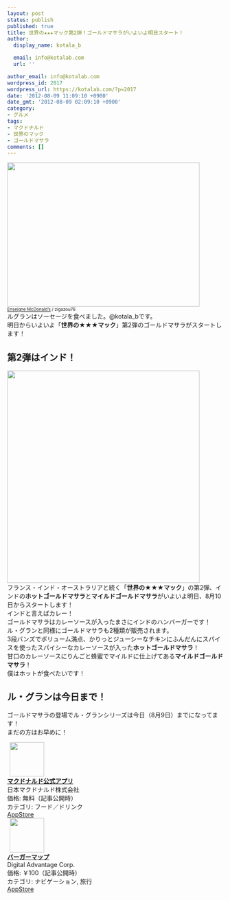 ```yaml
---
layout: post
status: publish
published: true
title: 世界の★★★マック第2弾！ゴールドマサラがいよいよ明日スタート！
author:
  display_name: kotala_b

  email: info@kotalab.com
  url: ''

author_email: info@kotalab.com
wordpress_id: 2017
wordpress_url: https://kotalab.com/?p=2017
date: '2012-08-09 11:09:10 +0900'
date_gmt: '2012-08-09 02:09:10 +0900'
category:
- グルメ
tags:
- マクドナルド
- 世界のマック
- ゴールドマサラ
comments: []
---
```

<p><a href="https://kotalab.com/wp-content/uploads/legrand_120718_02.jpg" target="_blank"><img src="https://kotalab.com/wp-content/uploads/legrand_120718_02.jpg" alt="" title="legrand_120718_02" width="448" height="336" class="alignnone size-full wp-image-1539" /></a><br />
<span style="font-size:10px;"><a href="http://www.igosso.net/flk/6914750483.html" target="_blank">Enseigne McDonald&rsquo;s</a> / zigazou76</span><br />
ルグランはソーセージを食べました。@kotala_bです。<br />
明日からいよいよ「<strong>世界の★★★マック</strong>」第2弾のゴールドマサラがスタートします！<br />
<!--more--></p>
<h2>第2弾はインド！</h2>
<p><a href="https://kotalab.com/wp-content/uploads/goldmasara_120809.jpg"><img src="https://kotalab.com/wp-content/uploads/goldmasara_120809.jpg" alt="" title="goldmasara_120809" width="448" height="495" class="alignnone size-full wp-image-2019" /></a><br />
フランス・インド・オーストラリアと続く「<strong>世界の★★★マック</strong>」の第2弾、インドの<strong>ホットゴールドマサラ</strong>と<strong>マイルドゴールドマサラ</strong>がいよいよ明日、8月10日からスタートします！<br />
インドと言えばカレー！<br />
ゴールドマサラはカレーソースが入ったまさにインドのハンバーガーです！<br />
ル・グランと同様にゴールドマサラも2種類が販売されます。<br />
3段バンズでボリューム満点、かりっとジューシーなチキンにふんだんにスパイスを使ったスパイシーなカレーソースが入った<strong>ホットゴールドマサラ</strong>！<br />
甘口のカレーソースにりんごと蜂蜜でマイルドに仕上げてある<strong>マイルドゴールドマサラ</strong>！<br />
僕はホットが食べたいです！</p>
<h2>ル・グランは今日まで！</h2>
<p>ゴールドマサラの登場でル・グランシリーズは今日（8月9日）までになってます！<br />
まだの方はお早めに！</p>
<div class="applink">
<div class="applinkimg"><a href="https://itunes.apple.com/jp/app/makudonarudo-gong-shiapuri/id413618155?mt=8&uo=4&at=10l4yU" rel="nofollow" target="_blank"><img hspace="6" src="http://a9.phobos.apple.com/us/r30/Purple4/v4/c7/28/39/c728397c-f441-a223-8bfb-b78cdd0671c7/mzl.avtbvpez.png" width="80" /></a></div>
<div class="applinktext">
<div class="applinktitle"><strong><a href="https://itunes.apple.com/jp/app/makudonarudo-gong-shiapuri/id413618155?mt=8&uo=4&at=10l4yU" rel="nofollow" target="_blank">マクドナルド公式アプリ</a></strong></div>
<div class="applinkinfo">日本マクドナルド株式会社</div>
<div class="applinkinfo">価格: 無料（記事公開時）</div>
<div class="applinkinfo">カテゴリ: フード／ドリンク</div>
</div>
<div class="clear"></div>
<div class="appstorelink"><a href="https://itunes.apple.com/jp/app/makudonarudo-gong-shiapuri/id413618155?mt=8&uo=4&at=10l4yU" rel="nofollow" target="_blank">AppStore</a></div>
</div>
<div class="applink">
<div class="applinkimg"><a href="https://itunes.apple.com/jp/app/bagamappu/id419531778?mt=8&uo=4&at=10l4yU" rel="nofollow" target="_blank"><img hspace="6" src="http://a1884.phobos.apple.com/us/r30/Purple6/v4/d4/a4/f3/d4a4f3a8-2777-cc5d-eb71-d10ba8cc69ff/mzl.damrzorj.png" width="80" /></a></div>
<div class="applinktext">
<div class="applinktitle"><strong><a href="https://itunes.apple.com/jp/app/bagamappu/id419531778?mt=8&uo=4&at=10l4yU" rel="nofollow" target="_blank">バーガーマップ</a></strong></div>
<div class="applinkinfo">Digital Advantage Corp.</div>
<div class="applinkinfo">価格: ￥100（記事公開時）</div>
<div class="applinkinfo">カテゴリ: ナビゲーション, 旅行</div>
</div>
<div class="clear"></div>
<div class="appstorelink"><a href="https://itunes.apple.com/jp/app/bagamappu/id419531778?mt=8&uo=4&at=10l4yU" rel="nofollow" target="_blank">AppStore</a></div>
</div>

